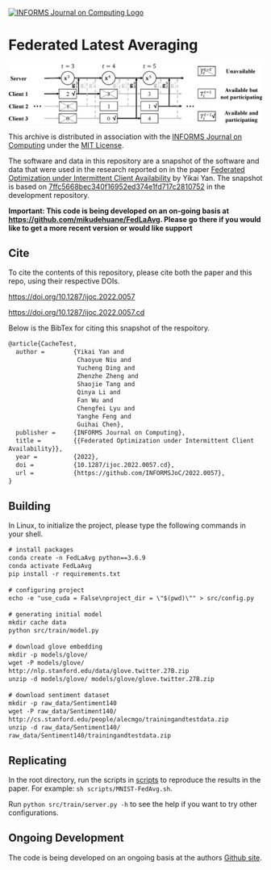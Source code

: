 [![INFORMS Journal on Computing Logo](https://INFORMSJoC.github.io/logos/INFORMS_Journal_on_Computing_Header.jpg)](https://pubsonline.informs.org/journal/ijoc)

# Federated Latest Averaging

![Algorithm Overview](docs/overview.png)

This archive is distributed in association with the [INFORMS Journal on
Computing](https://pubsonline.informs.org/journal/ijoc) under the [MIT License](LICENSE).

The software and data in this repository are a snapshot of the software and data
that were used in the research reported on in the paper 
[Federated Optimization under Intermittent Client Availability](https://doi.org/10.1287/ijoc.2022.0057) by Yikai Yan. 
The snapshot is based on 
[7ffc5668bec340f16952ed374e1fd717c2810752](https://github.com/mikudehuane/FedLaAvg/commit/7ffc5668bec340f16952ed374e1fd717c2810752) 
in the development repository. 

**Important: This code is being developed on an on-going basis at 
https://github.com/mikudehuane/FedLaAvg. Please go there if you would like to
get a more recent version or would like support**

## Cite

To cite the contents of this repository, please cite both the paper and this repo, using their respective DOIs.

https://doi.org/10.1287/ijoc.2022.0057

https://doi.org/10.1287/ijoc.2022.0057.cd

Below is the BibTex for citing this snapshot of the respoitory.

```
@article{CacheTest,
  author =        {Yikai Yan and
                   Chaoyue Niu and
                   Yucheng Ding and
                   Zhenzhe Zheng and
                   Shaojie Tang and
                   Qinya Li and
                   Fan Wu and
                   Chengfei Lyu and
                   Yanghe Feng and
                   Guihai Chen},
  publisher =     {INFORMS Journal on Computing},
  title =         {{Federated Optimization under Intermittent Client Availability}},
  year =          {2022},
  doi =           {10.1287/ijoc.2022.0057.cd},
  url =           {https://github.com/INFORMSJoC/2022.0057},
}  
```

## Building

In Linux, to initialize the project, please type the following commands in your shell.
```shell script
# install packages
conda create -n FedLaAvg python==3.6.9
conda activate FedLaAvg
pip install -r requirements.txt

# configuring project
echo -e "use_cuda = False\nproject_dir = \"$(pwd)\"" > src/config.py

# generating initial model
mkdir cache data
python src/train/model.py

# download glove embedding
mkdir -p models/glove/
wget -P models/glove/ http://nlp.stanford.edu/data/glove.twitter.27B.zip
unzip -d models/glove/ models/glove/glove.twitter.27B.zip

# download sentiment dataset
mkdir -p raw_data/Sentiment140
wget -P raw_data/Sentiment140/ http://cs.stanford.edu/people/alecmgo/trainingandtestdata.zip
unzip -d raw_data/Sentiment140/ raw_data/Sentiment140/trainingandtestdata.zip
```

## Replicating
In the root directory, run the scripts in [scripts](scripts) to reproduce the results in the paper.
For example: `sh scripts/MNIST-FedAvg.sh`.

Run `python src/train/server.py -h` to see the help if you want to try other configurations.

## Ongoing Development

The code is being developed on an ongoing basis at the authors [Github site](https://github.com/mikudehuane/FedLaAvg).
